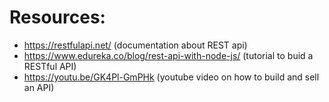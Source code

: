 # Resources:
- https://restfulapi.net/ (documentation about REST api)
- https://www.edureka.co/blog/rest-api-with-node-js/ (tutorial to buid a RESTful API)
- https://youtu.be/GK4Pl-GmPHk (youtube video on how to build and sell an API)
